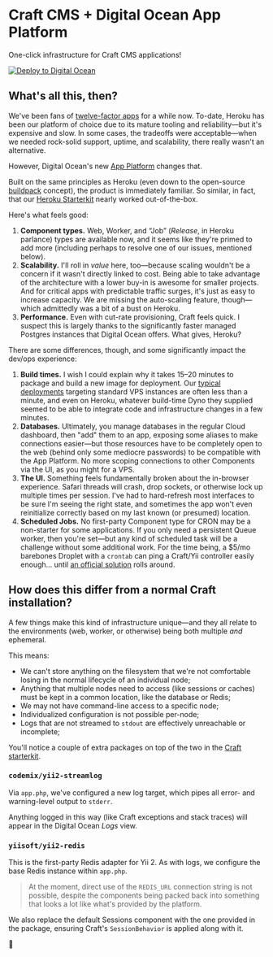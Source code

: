 # Craft CMS + Digital Ocean App Platform

One-click infrastructure for Craft CMS applications!

[![Deploy to Digital Ocean](https://www.deploytodo.com/do-btn-blue.svg)](https://cloud.digitalocean.com/apps/new?repo=https://github.com/oof-bar/craftcms-do-apps/tree/main)

## What's all this, then?

We've been fans of [twelve-factor apps](https://12factor.net/) for a while now. To-date, Heroku has been our platform of choice due to its mature tooling and reliability—but it's expensive and slow. In some cases, the tradeoffs were acceptable—when we needed rock-solid support, uptime, and scalability, there really wasn't an alternative.

However, Digital Ocean's new [App Platform](https://www.digitalocean.com/products/app-platform/) changes that.

Built on the same principles as Heroku (even down to the open-source [buildpack](https://docs.digitalocean.com/products/app-platform/build-system/cloud-native-buildpacks/) concept), the product is immediately familiar. So similar, in fact, that our [Heroku Starterkit](https://github.com/oof-bar/craft-heroku) nearly worked out-of-the-box.

Here's what feels good:

1. **Component types.** Web, Worker, and “Job” (_Release_, in Heroku parlance) types are available now, and it seems like they're primed to add more (including perhaps to resolve one of our issues, mentioned below).
2. **Scalability.** I'll roll in _value_ here, too—because scaling wouldn't be a concern if it wasn't directly linked to cost. Being able to take advantage of the architecture with a lower buy-in is awesome for smaller projects. And for critical apps with predictable traffic surges, it's just as easy to increase capacity. We are missing the auto-scaling feature, though—which admittedly was a bit of a bust on Heroku.
3. **Performance.** Even with cut-rate provisioning, Craft feels quick. I suspect this is largely thanks to the significantly faster managed Postgres instances that Digital Ocean offers. What gives, Heroku?

There are some differences, though, and some significantly impact the dev/ops experience:

1. **Build times.** I wish I could explain why it takes 15–20 minutes to package and build a new image for deployment. Our [typical deployments](https://deployer.org) targeting standard VPS instances are often less than a minute, and even on Heroku, whatever build-time Dyno they supplied seemed to be able to integrate code and infrastructure changes in a few minutes.
2. **Databases.** Ultimately, you manage databases in the regular Cloud dashboard, then "add" them to an app, exposing some aliases to make connections easier—but those resources have to be completely open to the web (behind only some mediocre passwords) to be compatible with the App Platform. No more scoping connections to other Components via the UI, as you might for a VPS.
3. **The UI.** Something feels fundamentally broken about the in-browser experience. Safari threads will crash, drop sockets, or otherwise lock up multiple times per session. I've had to hard-refresh most interfaces to be sure I'm seeing the right state, and sometimes the app won't even reinitialize correctly based on my last known (or presumed) location.
4. **Scheduled Jobs.** No first-party Component type for CRON may be a non-starter for some applications. If you only need a persistent Queue worker, then you're set—but any kind of scheduled task will be a challenge without some additional work. For the time being, a $5/mo barebones Droplet with a `crontab` can ping a Craft/Yii controller easily enough… until [an official solution](https://www.digitalocean.com/blog/introducing-digitalocean-app-platform-reimagining-paas-to-make-it-simpler-for-you-to-build-deploy-and-scale-apps/) rolls around.

## How does this differ from a normal Craft installation?

A few things make this kind of infrastructure unique—and they all relate to the environments (web, worker, or otherwise) being both multiple _and_ ephemeral.

This means:

- We can't store anything on the filesystem that we're not comfortable losing in the normal lifecycle of an individual node;
- Anything that multiple nodes need to access (like sessions or caches) must be kept in a common location, like the database or Redis;
- We may not have command-line access to a specific node;
- Individualized configuration is not possible per-node;
- Logs that are not streamed to `stdout` are effectively unreachable or incomplete;

You'll notice a couple of extra packages on top of the two in the [Craft starterkit](https://github.com/craftcms/craft).

### `codemix/yii2-streamlog`

Via `app.php`, we've configured a new log target, which pipes all error- and warning-level output to `stderr`.

Anything logged in this way (like Craft exceptions and stack traces) will appear in the Digital Ocean _Logs_ view.

### `yiisoft/yii2-redis`

This is the first-party Redis adapter for Yii 2. As with logs, we configure the base Redis instance within `app.php`.

> At the moment, direct use of the `REDIS_URL` connection string is not possible, despite the components being packed back into something that looks a lot like what's provided by the platform.

We also replace the default Sessions component with the one provided in the package, ensuring Craft's `SessionBehavior` is applied along with it.

:deciduous_tree:
